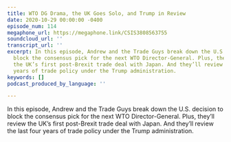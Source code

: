```yaml
---
title: WTO DG Drama, the UK Goes Solo, and Trump in Review
date: 2020-10-29 00:00:00 -0400
episode_num: 114
megaphone_url: https://megaphone.link/CSIS3808563755
soundcloud_url: ''
transcript_url: ''
excerpt: In this episode, Andrew and the Trade Guys break down the U.S. decision to
  block the consensus pick for the next WTO Director-General. Plus, they’ll review
  the UK’s first post-Brexit trade deal with Japan. And they’ll review the last four
  years of trade policy under the Trump administration.
keywords: []
podcast_produced_by_language: ''

---
```

In this episode, Andrew and the Trade Guys break down the U.S. decision to block the consensus pick for the next WTO Director-General. Plus, they’ll review the UK’s first post-Brexit trade deal with Japan. And they’ll review the last four years of trade policy under the Trump administration.